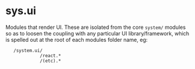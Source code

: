 # sys.ui

Modules that render UI.  These are isolated from the core `system/` modules so as to loosen the
coupling with any particular UI library/framework, which is spelled out at the root of
each modules folder name, eg:

```
   /system.ui/
             /react.*
             /(etc).*

```
